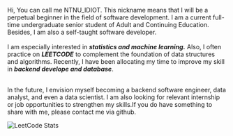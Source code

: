 Hi, You can call me NTNU_IDIOT. This nickname means that I will be a perpetual beginner in the field of software development. I am a current full-time undergraduate senior student of Adult and Continuing Education. Besides, I am also a self-taught software developer. <br><br>
I am especially interested in ***statistics and machine learning.*** Also, I often practice on ***LEETCODE*** to complement the foundation of data structures and algorithms. Recently, I have been allocating my time to improve my skill in ***backend develope and database***.<br><br>

In the future, I envision myself becoming a backend software engineer, data analyst, and even a data scientist. I am also looking for relevant internship or job opportunities to strengthen my skills.If you do have something to share with me, please contact me via github.

![LeetCode Stats](https://leetcard.jacoblin.cool/NTNU_idiot?theme=light&font=Sen&ext=activity)

<!---
banshee0716/banshee0716 is a ✨ special ✨ repository because its `README.md` (this file) appears on your GitHub profile.
You can click the Preview link to take a look at your changes.
--->
